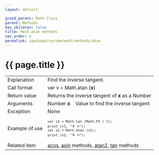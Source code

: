 ```yaml
---
layout: default

grand_parent: Math Class
parent: Methods
has_children: false
title: Math.atan methods
nav_order: 4
permalink: /package/system/math/methods/atan
---
```

# {{ page.title }}

<table>
  <tr>
    <td>Explanation</td>
    <td colspan="2">Find the inverse tangent.</td>
  </tr>
  <tr>
    <td>Call format</td>
    <td colspan="2">var v = Math.atan (<b>x</b>)</td>
  </tr>
  <tr>
    <td>Return value</td>
    <td colspan="2">Returns the inverse tangent of <b>x</b> as a Number</td>
  </tr>  
  <tr>
    <td>Arguments</td>
    <td>Number <b>x</b></td>
    <td>Value to find the inverse tangent</td>
  </tr>
  <tr>
    <td>Exception</td>
    <td colspan="2">None</td>
  </tr>
  <tr>
    <td>Example of use</td>
    <td colspan="2"><code><pre>var v1 = Math.tan (Math.PI / 2);
print (v1, "￥ n");
var v2 = Math.atan (v1);
print (v2, "￥ n");</pre></code></td>
  </tr>
  <tr>
    <td>Related item</td>
    <td colspan="2"><a href="/package/system/math/methods/acos">acos</a>, <a href="/package/system/math/methods/asin">asin</a> methods, <a href="/package/system/math/methods/atan2">atan2</a>, <a href="/package/system/math/methods/tan">tan</a> methods</td>
  </tr>
</table>



